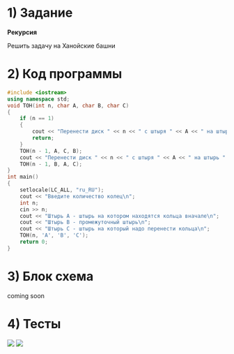 # 1) Задание
**Рекурсия** 

Решить задачу на Ханойские башни

# 2) Код программы

```cpp
#include <iostream>
using namespace std;
void TOH(int n, char A, char B, char C)
{
    if (n == 1)
    {
        cout << "Перенести диск " << n << " с штыря " << A << " на штырь " << C << endl;
        return;
    }
    TOH(n - 1, A, C, B);
    cout << "Перенести диск " << n << " с штыря " << A << " на штырь " << C << endl;
    TOH(n - 1, B, A, C);
}
int main()
{
    setlocale(LC_ALL, "ru_RU");
    cout << "Введите количество колец\n";
    int n;
    cin >> n;
    cout << "Штырь А - штырь на котором находятся кольца вначале\n";
    cout << "Штырь В - промежуточный штырь\n";
    cout << "Штырь С - штырь на который надо перенести кольца\n";
    TOH(n, 'A', 'B', 'C');
    return 0;
}
```

# 3) Блок схема
coming soon
  
# 4) Тесты
<image src ="test1_hanoi.png">

<image src ="test2_hanoi.png">
